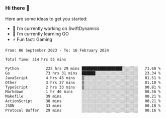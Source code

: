### Hi there 👋

Here are some ideas to get you started:

- 🔭 I’m currently working on SwiftDynamics
- 🌱 I’m currently learning GO
-  ⚡ Fun fact: Gaming
  
  <!--
- 👯 I’m looking to collaborate on ...
- 🤔 I’m looking for help with ...
- 💬 Ask me about ...
- 📫 How to reach me: ...
- 😄 Pronouns: ...
-->

<!--START_SECTION:waka-->

```txt
From: 06 September 2023 - To: 16 February 2024

Total Time: 314 hrs 55 mins

Python            225 hrs 29 mins ██████████████████░░░░░░░   71.60 %
Go                73 hrs 31 mins  ██████░░░░░░░░░░░░░░░░░░░   23.34 %
JavaScript        4 hrs 45 mins   ▒░░░░░░░░░░░░░░░░░░░░░░░░   01.51 %
Other             3 hrs 27 mins   ▒░░░░░░░░░░░░░░░░░░░░░░░░   01.10 %
TypeScript        2 hrs 33 mins   ▒░░░░░░░░░░░░░░░░░░░░░░░░   00.81 %
Markdown          1 hr 46 mins    ░░░░░░░░░░░░░░░░░░░░░░░░░   00.56 %
Makefile          39 mins         ░░░░░░░░░░░░░░░░░░░░░░░░░   00.21 %
ActionScript      38 mins         ░░░░░░░░░░░░░░░░░░░░░░░░░   00.21 %
JSON              33 mins         ░░░░░░░░░░░░░░░░░░░░░░░░░   00.18 %
Protocol Buffer   29 mins         ░░░░░░░░░░░░░░░░░░░░░░░░░   00.16 %
```

<!--END_SECTION:waka-->
